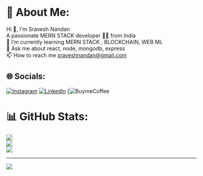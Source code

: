 
# 💫 About Me:
Hi 👋, I'm Sravesh Nandan<br>A passionate MERN STACK developer 👨‍💻  from India<br>🌱 I’m currently learning MERN STACK , BLOCKCHAIN, WEB ML<br>💬 Ask me about react, node, mongodb, express<br>📫 How to reach me sraveshnandan@gmail.com


## 🌐 Socials:
[![Instagram](https://img.shields.io/badge/Instagram-%23E4405F.svg?logo=Instagram&logoColor=white)](https://instagram.com/sravesh_nandan)
[![LinkedIn](https://img.shields.io/badge/LinkedIn-%230077B5.svg?logo=linkedin&logoColor=white)](https://linkedin.com/in/sravesh-nandan-92680a254) 
[![BuymeCoffee](https://www.buymeacoffee.com/sravesh)


# 📊 GitHub Stats:
![](https://github-readme-stats.vercel.app/api?username=sraveshnandan&theme=tokyonight&hide_border=false&include_all_commits=true&count_private=true)<br/>
![](https://github-readme-streak-stats.herokuapp.com/?user=sraveshnandan&theme=tokyonight&hide_border=false)<br/>
![](https://github-readme-stats.vercel.app/api/top-langs/?username=sraveshnandan&theme=tokyonight&hide_border=false&include_all_commits=true&count_private=true&layout=compact)


---
[![](https://visitcount.itsvg.in/api?id=sraveshnandan&icon=0&color=0)](https://visitcount.itsvg.in)


